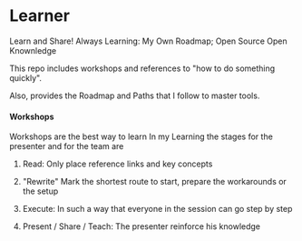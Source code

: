 # Learner
 Learn and Share! Always Learning: My Own Roadmap; Open Source Open Knownledge

This repo includes workshops and references to "how to do something quickly".

Also, provides the Roadmap and Paths that I follow to master tools.


#### Workshops
Workshops are the best way to learn
In my Learning
the stages for the presenter and for the team are

1. Read:
Only place reference links and key concepts

2. "Rewrite"
Mark the shortest route to start, prepare the workarounds or the setup

3. Execute:
In such a way that everyone in the session can go step by step

4. Present / Share / Teach:
The presenter reinforce his knowledge
